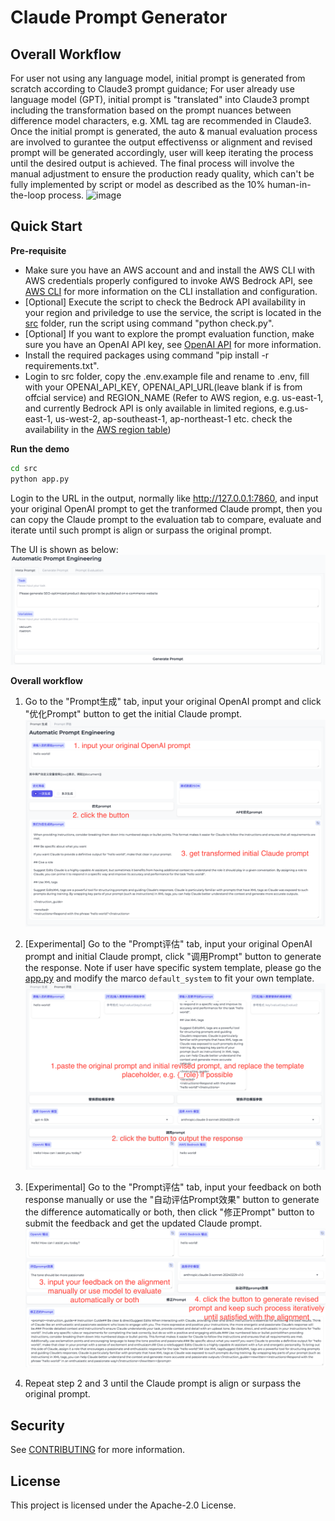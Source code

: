 # Claude Prompt Generator

## Overall Workflow
For user not using any language model, initial prompt is generated from scratch according to Claude3 prompt guidance; For user already use language model (GPT), initial prompt is "translated" into Claude3 prompt including the transformation based on the prompt nuances between difference model characters, e.g. XML tag are recommended in Claude3. Once the initial prompt is generated, the auto & manual evaluation process are involved to gurantee the output effectivenss or alignment and revised prompt will be generated accordingly, user will keep iterating the process until the desired output is achieved. The final process will involve the manual adjustment to ensure the production ready quality, which can't be fully implemented by script or model as described as the 10% human-in-the-loop process.
![image](https://github.com/aws-samples/claude-prompt-generator/assets/23544182/4ae1612a-c389-4c1f-8f4e-e9fe3d0f12d1)

## Quick Start

**Pre-requisite**
- Make sure you have an AWS account and and install the AWS CLI with AWS credentials properly configured to invoke AWS Bedrock API, see [AWS CLI](https://docs.aws.amazon.com/cli/latest/userguide/cli-configure-quickstart.html) for more information on the CLI installation and configuration.
- [Optional] Execute the script to check the Bedrock API availability in your region and priviledge to use the service, the script is located in the [src](./src/preflight/check.py) folder, run the script using command "python check.py".
- [Optional] If you want to explore the prompt evaluation function, make sure you have an OpenAI API key, see [OpenAI API](https://platform.openai.com/docs/developer-quickstart/your-api-keys) for more information.
- Install the required packages using command "pip install -r requirements.txt".
- Login to src folder, copy the .env.example file and rename to .env, fill with your OPENAI_API_KEY, OPENAI_API_URL(leave blank if is from offcial service) and REGION_NAME (Refer to AWS region, e.g. us-east-1, and currently Bedrock API is only available in limited regions, e.g.us-east-1, us-west-2, ap-southeast-1, ap-northeast-1 etc. check the availability in the [AWS region table](https://aws.amazon.com/about-aws/global-infrastructure/regional-product-services/))

**Run the demo**

```bash
cd src
python app.py
```
Login to the URL in the output, normally like http://127.0.0.1:7860, and input your original OpenAI prompt to get the tranformed Claude prompt, then you can copy the Claude prompt to the evaluation tab to compare, evaluate and iterate until such prompt is align or surpass the original prompt.

The UI is shown as below:
![UI](./docs/img/pe-01.png)

**Overall workflow**
1. Go to the "Prompt生成" tab, input your original OpenAI prompt and click "优化Prompt" button to get the initial Claude prompt.
![step 1](./docs/img/2.png)

2. [Experimental] Go to the "Prompt评估" tab, input your original OpenAI prompt and initial Claude prompt, click "调用Prompt" button to generate the response. Note if user have specific system template, please go the [app.py](./src/app.py) and modify the marco `default_system` to fit your own template.
![step 2](./docs/img/3.png)

3. [Experimental] Go to the "Prompt评估" tab, input your feedback on both response manually or use the "自动评估Prompt效果" button to generate the difference automatically or both, then click "修正Prompt" button to submit the feedback and get the updated Claude prompt.
![step 3](./docs/img/4.png)

4. Repeat step 2 and 3 until the Claude prompt is align or surpass the original prompt.

## Security

See [CONTRIBUTING](CONTRIBUTING.md#security-issue-notifications) for more information.

## License

This project is licensed under the Apache-2.0 License.

